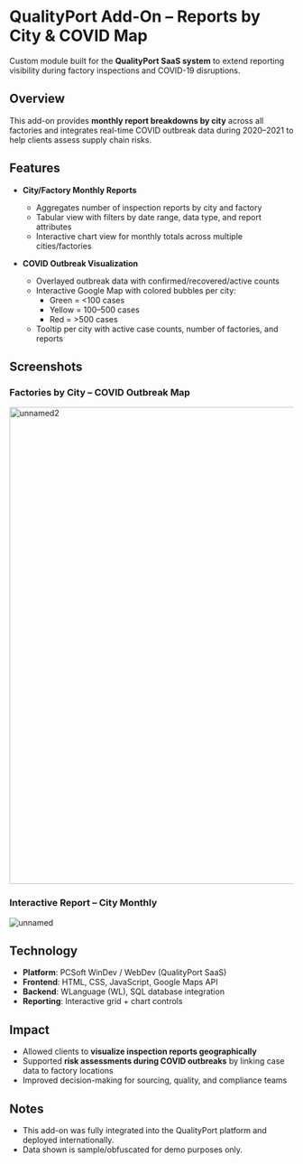 # QualityPort Add-On – Reports by City & COVID Map

Custom module built for the **QualityPort SaaS system** to extend reporting visibility during
factory inspections and COVID-19 disruptions.

## Overview
This add-on provides **monthly report breakdowns by city** across all factories and integrates
real-time COVID outbreak data during 2020–2021 to help clients assess supply chain risks.

## Features
- **City/Factory Monthly Reports**
  - Aggregates number of inspection reports by city and factory
  - Tabular view with filters by date range, data type, and report attributes
  - Interactive chart view for monthly totals across multiple cities/factories

- **COVID Outbreak Visualization**
  - Overlayed outbreak data with confirmed/recovered/active counts
  - Interactive Google Map with colored bubbles per city:
    - Green = <100 cases
    - Yellow = 100–500 cases
    - Red = >500 cases
  - Tooltip per city with active case counts, number of factories, and reports

## Screenshots
### Factories by City – COVID Outbreak Map
<img width="1907" height="845" alt="unnamed2" src="https://github.com/user-attachments/assets/b6375021-2740-4d08-af3c-f269a1800161" />

### Interactive Report – City Monthly
![unnamed](https://github.com/user-attachments/assets/32c9b143-0a1b-45b8-931d-c7f2faf3400f)

## Technology
- **Platform**: PCSoft WinDev / WebDev (QualityPort SaaS)
- **Frontend**: HTML, CSS, JavaScript, Google Maps API
- **Backend**: WLanguage (WL), SQL database integration
- **Reporting**: Interactive grid + chart controls

## Impact
- Allowed clients to **visualize inspection reports geographically**
- Supported **risk assessments during COVID outbreaks** by linking case data to factory locations
- Improved decision-making for sourcing, quality, and compliance teams

## Notes
- This add-on was fully integrated into the QualityPort platform and deployed internationally.
- Data shown is sample/obfuscated for demo purposes only.
